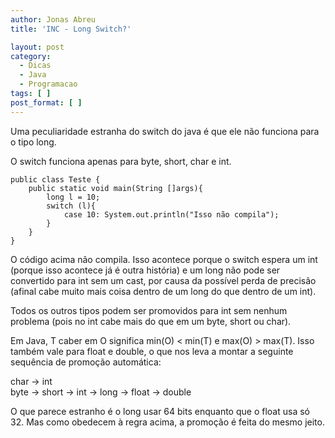 ```yaml
---
author: Jonas Abreu
title: 'INC - Long Switch?'

layout: post
category:
  - Dicas
  - Java
  - Programacao
tags: [ ]
post_format: [ ]
---
```

Uma peculiaridade estranha do switch do java é que ele não funciona para o tipo long.

O switch funciona apenas para byte, short, char e int.

    
    public class Teste {
    	public static void main(String []args){
    		long l = 10;
    		switch (l){
    			case 10: System.out.println("Isso não compila");
    		}
    	}
    }
    

O código acima não compila. Isso acontece porque o switch espera um int (porque isso acontece já é outra história) e um long não pode ser convertido para int sem um cast, por causa da possível perda de precisão (afinal cabe muito mais coisa dentro de um long do que dentro de um int).

Todos os outros tipos podem ser promovidos para int sem nenhum problema (pois no int cabe mais do que em um byte, short ou char).

Em Java, T caber em O significa min(O) < min(T) e max(O) > max(T). Isso também vale para float e double, o que nos leva a montar a seguinte sequência de promoção automática:

char -> int  
byte -> short -> int -> long -> float -> double

O que parece estranho é o long usar 64 bits enquanto que o float usa só 32. Mas como obedecem à regra acima, a promoção é feita do mesmo jeito. 



















